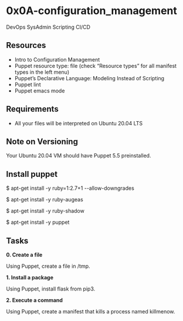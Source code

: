 # 0x0A-configuration_management
DevOps
SysAdmin
Scripting
CI/CD

## Resources
- Intro to Configuration Management
- Puppet resource type: file (check “Resource types” for all manifest types in the left menu)
- Puppet’s Declarative Language: Modeling Instead of Scripting
- Puppet lint
- Puppet emacs mode

## Requirements
- All your files will be interpreted on Ubuntu 20.04 LTS

## Note on Versioning
Your Ubuntu 20.04 VM should have Puppet 5.5 preinstalled.

## Install puppet
$ apt-get install -y ruby=1:2.7+1 --allow-downgrades

$ apt-get install -y ruby-augeas

$ apt-get install -y ruby-shadow

$ apt-get install -y puppet

## Tasks
**0. Create a file**

Using Puppet, create a file in /tmp.

**1. Install a package**

Using Puppet, install flask from pip3.

**2. Execute a command**

Using Puppet, create a manifest that kills a process named killmenow.